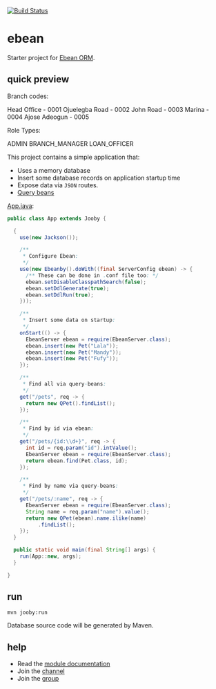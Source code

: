 [![Build Status](https://travis-ci.org/jooby-project/ebean-starter.svg?branch=master)](https://travis-ci.org/jooby-project/ebean-starter)
# ebean

Starter project for [Ebean ORM](http://ebean-orm.github.io/).

## quick preview

Branch codes:

Head Office - 0001
Ojuelegba Road - 0002
John Road - 0003
Marina - 0004
Ajose Adeogun - 0005

Role Types:

ADMIN
BRANCH_MANAGER
LOAN_OFFICER


This project contains a simple application that:

* Uses a memory database
* Insert some database records on application startup time
* Expose data via `JSON` routes.
* [Query beans](http://ebean-orm.github.io/docs/query/typesafe)

[App.java](https://github.com/jooby-project/ebean-starter/blob/master/src/main/java/starter/ebean/App.java):

```java
public class App extends Jooby {

  {
    use(new Jackson());

    /**
     * Configure Ebean:
     */
    use(new Ebeanby().doWith((final ServerConfig ebean) -> {
      /** These can be done in .conf file too: */
      ebean.setDisableClasspathSearch(false);
      ebean.setDdlGenerate(true);
      ebean.setDdlRun(true);
    }));

    /**
     * Insert some data on startup:
     */
    onStart(() -> {
      EbeanServer ebean = require(EbeanServer.class);
      ebean.insert(new Pet("Lala"));
      ebean.insert(new Pet("Mandy"));
      ebean.insert(new Pet("Fufy"));
    });

    /**
     * Find all via query-beans:
     */
    get("/pets", req -> {
      return new QPet().findList();
    });

    /**
     * Find by id via ebean:
     */
    get("/pets/{id:\\d+}", req -> {
      int id = req.param("id").intValue();
      EbeanServer ebean = require(EbeanServer.class);
      return ebean.find(Pet.class, id);
    });

    /**
     * Find by name via query-beans:
     */
    get("/pets/:name", req -> {
      EbeanServer ebean = require(EbeanServer.class);
      String name = req.param("name").value();
      return new QPet(ebean).name.ilike(name)
          .findList();
    });
  }

  public static void main(final String[] args) {
    run(App::new, args);
  }

}
```

## run

    mvn jooby:run

Database source code will be generated by Maven.

## help

* Read the [module documentation](http://jooby.org/doc/ebean)
* Join the [channel](https://gitter.im/jooby-project/jooby)
* Join the [group](https://groups.google.com/forum/#!forum/jooby-project)
